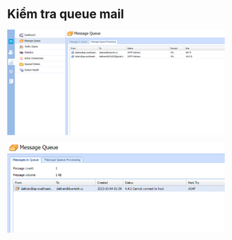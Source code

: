 # Kiểm tra queue mail

![Untitled](Kie%CC%82%CC%89m%20tra%20queue%20mail%201801f7a71d174530ae21756372ccb72d/Untitled.png)

![Untitled](Kie%CC%82%CC%89m%20tra%20queue%20mail%201801f7a71d174530ae21756372ccb72d/Untitled%201.png)